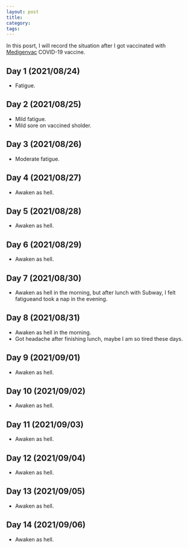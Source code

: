 ```yaml
---
layout: post
title:
category:
tags:
---
```


In this posrt, I will record the situation after I
got vaccinated with [Medigenvac](https://www.medigenvac.com/public/en) COVID-19 vaccine.

## Day 1 (2021/08/24)
- Fatigue.

## Day 2 (2021/08/25)
- Mild fatigue.
- Mild sore on vaccined sholder.

## Day 3 (2021/08/26)
- Moderate fatigue.

## Day 4 (2021/08/27)
- Awaken as hell.

## Day 5 (2021/08/28)
- Awaken as hell.

## Day 6 (2021/08/29)
- Awaken as hell.

## Day 7 (2021/08/30)
- Awaken as hell in the morning, but after lunch with Subway, I felt fatigueand took a nap in the evening.

## Day 8 (2021/08/31)
- Awaken as hell in the morning.
- Got headache after finishing lunch, maybe I am so tired these days.

## Day 9 (2021/09/01)
- Awaken as hell.

## Day 10 (2021/09/02)
- Awaken as hell.

## Day 11 (2021/09/03)
- Awaken as hell.

## Day 12 (2021/09/04)
- Awaken as hell.

## Day 13 (2021/09/05)
- Awaken as hell.

## Day 14 (2021/09/06)
- Awaken as hell.
